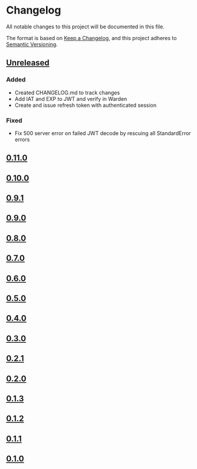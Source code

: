 # Changelog
All notable changes to this project will be documented in this file.

The format is based on [Keep a Changelog](https://keepachangelog.com/en/1.0.0/),
and this project adheres to [Semantic Versioning](https://semver.org/spec/v2.0.0.html).

## [Unreleased]

### Added
- Created CHANGELOG.md to track changes
- Add IAT and EXP to JWT and verify in Warden
- Create and issue refresh token with authenticated session

### Fixed

- Fix 500 server error on failed JWT decode by rescuing all StandardError errors

## [0.11.0]

## [0.10.0]

## [0.9.1]

## [0.9.0]

## [0.8.0]

## [0.7.0]

## [0.6.0]

## [0.5.0]

## [0.4.0]

## [0.3.0]

## [0.2.1]

## [0.2.0]

## [0.1.3]

## [0.1.2]

## [0.1.1]

## [0.1.0]

[Unreleased]: https://github.com/thombruce/credible/compare/v0.11.0...HEAD
[0.11.0]: https://github.com/thombruce/credible/compare/v0.10.0...v0.11.0
[0.10.0]: https://github.com/thombruce/credible/compare/v0.9.1...v0.10.0
[0.9.1]: https://github.com/thombruce/credible/compare/v0.9.0...v0.9.1
[0.9.0]: https://github.com/thombruce/credible/compare/v0.8.0...v0.9.0
[0.8.0]: https://github.com/thombruce/credible/compare/v0.7.0...v0.8.0
[0.7.0]: https://github.com/thombruce/credible/compare/v0.6.0...v0.7.0
[0.6.0]: https://github.com/thombruce/credible/compare/v0.5.0...v0.6.0
[0.5.0]: https://github.com/thombruce/credible/compare/v0.4.0...v0.5.0
[0.4.0]: https://github.com/thombruce/credible/compare/v0.3.0...v0.4.0
[0.3.0]: https://github.com/thombruce/credible/compare/v0.2.1...v0.3.0
[0.2.1]: https://github.com/thombruce/credible/compare/v0.2.0...v0.2.1
[0.2.0]: https://github.com/thombruce/credible/compare/v0.1.3...v0.2.0
[0.1.3]: https://github.com/thombruce/credible/compare/v0.1.2...v0.1.3
[0.1.2]: https://github.com/thombruce/credible/compare/v0.1.1...v0.1.2
[0.1.1]: https://github.com/thombruce/credible/compare/v0.1.0...v0.1.1
[0.1.0]: https://github.com/thombruce/credible/releases/tag/v0.1.0
